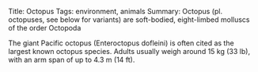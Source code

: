 Title: Octopus
Tags: environment, animals
Summary: Octopus (pl. octopuses, see below for variants) are soft-bodied, eight-limbed molluscs of the order Octopoda

The giant Pacific octopus (Enteroctopus dofleini) is often cited as the largest known octopus species. Adults usually weigh around 15 kg (33 lb), with an arm span of up to 4.3 m (14 ft).